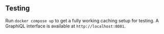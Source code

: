 ## Testing

Run `docker compose up` to get a fully working caching setup for testing.
A GraphiQL interface is available at `http://localhost:8081`.
